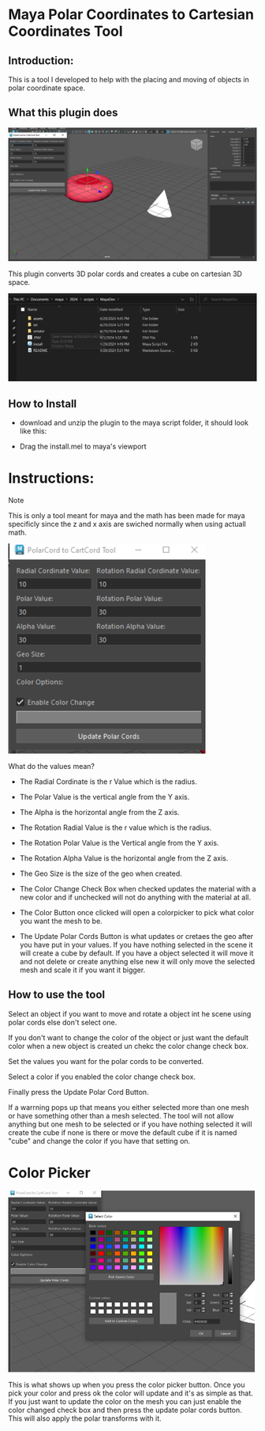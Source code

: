 # Maya Polar Coordinates to Cartesian Coordinates Tool
## Introduction:
This is a tool I developed to help with the placing and moving of objects in polar coordinate space.

## What this plugin does
<img src = assets\Example2.png width = 550> 

This plugin converts 3D polar cords and creates a cube on cartesian 3D space.

<img src = assets/istallDirectory.png width = 600> 

## How to Install
* download and unzip the plugin to the maya script folder, it should look like this:

* Drag the install.mel to maya's viewport





# Instructions:

> [!NOTE]
> This is only a tool meant for maya and the math has been made for maya specificly since the z and x axis are swiched normally when using actuall math.

<img src = assets\Example.png width = 400> 

 What do the values mean?

* The Radial Cordinate is the r Value which is the radius.

* The Polar Value is the vertical angle from the Y axis.

* The Alpha is the horizontal angle from the Z axis.

* The Rotation Radial Value is the r value which is the radius.

* The Rotation Polar Value is the Vertical angle from the Y axis.

* The Rotation Alpha Value is the horizontal angle from the Z axis.

* The Geo Size is the size of the geo when created.

* The Color Change Check Box when checked updates the material with a new color and if unchecked will not do anything with the material at all.

* The Color Button once clicked will open a colorpicker to pick what color you want the mesh to be.

* The Update Polar Cords Button is what updates or cretaes the geo after you have put in your values. If you have nothing selected in the scene it will create a cube by default. If you have a object selected it will move it and not delete or create anything else new it will only move the selected mesh and scale it if you want it bigger.


## How to use the tool

Select an object if you want to move and rotate a object int he scene using polar cords else don't select one.

If you don't want to change the color of the object or just want the default color when a new object is created un chekc the color change check box.

Set the values you want for the polar cords to be converted.

Select a color if you enabled the color change check box.

Finally press the Update Polar Cord Button.

If a warrning pops up that means you either selected more than one mesh or have something other than a mesh selected. The tool will not allow anything but one mesh to be selected or if you have nothing selected it will create the cube if none is there or move the default cube if it is named "cube" and change the color if you have that setting on.


# Color Picker

<img src = assets\ColorPickerExample.png width = 500> 

This is what shows up when you press the color picker button. Once you pick your color and press ok the color will update and it's as simple as that. If you just want to update the color on the mesh you can just enable the color changed check box and then press the update polar cords button. This will also apply the polar transforms with it.
